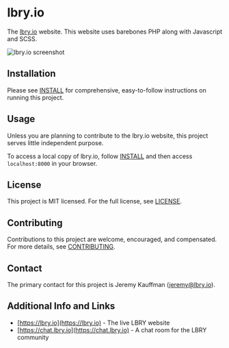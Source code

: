 # lbry.io

The [lbry.io](https://lbry.io) website. This website uses barebones PHP along with Javascript and SCSS.

![lbry.io screenshot](https://spee.ch/@lbry/lbryio.png)

## Installation

Please see [INSTALL](INSTALL.md) for comprehensive, easy-to-follow instructions on running this project.

## Usage

Unless you are planning to contribute to the lbry.io website, this project serves little independent purpose.

To access a local copy of lbry.io, follow [INSTALL](INSTALL.md) and then access `localhost:8000` in your browser.

## License

This project is MIT licensed. For the full license, see [LICENSE](LICENSE).

## Contributing

Contributions to this project are welcome, encouraged, and compensated. For more details, see [CONTRIBUTING](https://lbry.io/faq/contributing).

## Contact

The primary contact for this project is Jeremy Kauffman (jeremy@lbry.io).

## Additional Info and Links

- [https://lbry.io](https://lbry.io) - The live LBRY website
- [https://chat.lbry.io](https://chat.lbry.io) - A chat room for the LBRY community
